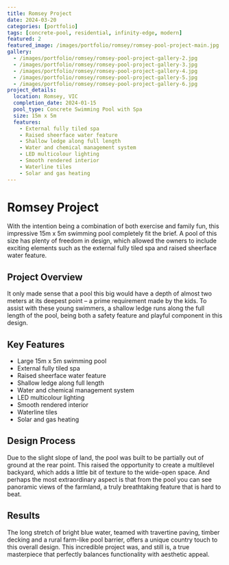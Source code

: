 ```yaml
---
title: Romsey Project
date: 2024-03-20
categories: [portfolio]
tags: [concrete-pool, residential, infinity-edge, modern]
featured: 2
featured_image: /images/portfolio/romsey/romsey-pool-project-main.jpg
gallery:
  - /images/portfolio/romsey/romsey-pool-project-gallery-2.jpg
  - /images/portfolio/romsey/romsey-pool-project-gallery-3.jpg
  - /images/portfolio/romsey/romsey-pool-project-gallery-4.jpg
  - /images/portfolio/romsey/romsey-pool-project-gallery-5.jpg
  - /images/portfolio/romsey/romsey-pool-project-gallery-6.jpg
project_details:
  location: Romsey, VIC
  completion_date: 2024-01-15
  pool_type: Concrete Swimming Pool with Spa
  size: 15m x 5m
  features:
    - External fully tiled spa
    - Raised sheerface water feature
    - Shallow ledge along full length
    - Water and chemical management system
    - LED multicolour lighting
    - Smooth rendered interior
    - Waterline tiles
    - Solar and gas heating
---
```


# Romsey Project

With the intention being a combination of both exercise and family fun, this impressive 15m x 5m swimming pool completely fit the brief. A pool of this size has plenty of freedom in design, which allowed the owners to include exciting elements such as the external fully tiled spa and raised sheerface water feature.

## Project Overview

It only made sense that a pool this big would have a depth of almost two meters at its deepest point – a prime requirement made by the kids. To assist with these young swimmers, a shallow ledge runs along the full length of the pool, being both a safety feature and playful component in this design.

## Key Features

- Large 15m x 5m swimming pool
- External fully tiled spa
- Raised sheerface water feature
- Shallow ledge along full length
- Water and chemical management system
- LED multicolour lighting
- Smooth rendered interior
- Waterline tiles
- Solar and gas heating

## Design Process

Due to the slight slope of land, the pool was built to be partially out of ground at the rear point. This raised the opportunity to create a multilevel backyard, which adds a little bit of texture to the wide-open space. And perhaps the most extraordinary aspect is that from the pool you can see panoramic views of the farmland, a truly breathtaking feature that is hard to beat.

## Results

The long stretch of bright blue water, teamed with travertine paving, timber decking and a rural farm-like pool barrier, offers a unique country touch to this overall design. This incredible project was, and still is, a true masterpiece that perfectly balances functionality with aesthetic appeal.
